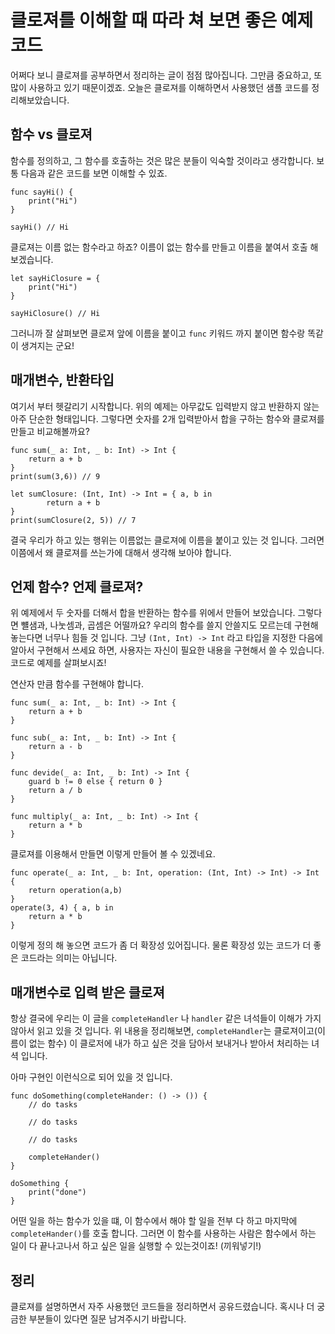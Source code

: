 # 클로져를 이해할 때 따라 쳐 보면 좋은 예제 코드

어쩌다 보니 클로져를 공부하면서 정리하는 글이 점점 많아집니다. 그만큼 중요하고, 또 많이 사용하고 있기 때문이겠죠. 오늘은 클로져를 이해하면서 사용했던 샘플 코드를 정리해보았습니다.

## 함수 vs 클로져
함수를 정의하고, 그 함수를 호출하는 것은 많은 분들이 익숙할 것이라고 생각합니다. 보통 다음과 같은 코드를 보면 이해할 수 있죠.

```
func sayHi() {
    print("Hi")
}

sayHi() // Hi
```
클로져는 이름 없는 함수라고 하죠? 이름이 없는 함수를 만들고 이름을 붙여서 호출 해 보겠습니다.
```
let sayHiClosure = {
    print("Hi")
}

sayHiClosure() // Hi
```

그러니까 잘 살펴보면 클로져 앞에 이름을 붙이고 `func` 키워드 까지 붙이면 함수랑 똑같이 생겨지는 군요!

## 매개변수, 반환타입
여기서 부터 헷갈리기 시작합니다. 위의 예제는 아무값도 입력받지 않고 반환하지 않는 아주 단순한 형태입니다. 그렇다면 숫자를 2개 입력받아서 합을 구하는 함수와 클로져를 만들고 비교해볼까요?

```
func sum(_ a: Int, _ b: Int) -> Int {
    return a + b
}
print(sum(3,6)) // 9

let sumClosure: (Int, Int) -> Int = { a, b in
        return a + b
}
print(sumClosure(2, 5)) // 7
```

결국 우리가 하고 있는 행위는 이름없는 클로져에 이름을 붙이고 있는 것 입니다. 그러면 이쯤에서 왜 클로져를 쓰는가에 대해서 생각해 보아야 합니다.

## 언제 함수? 언제 클로져?
위 예제에서 두 숫자를 더해서 합을 반환하는 함수를 위에서 만들어 보았습니다. 그렇다면 뺼샘과, 나눗셈과, 곱셈은 어떨까요? 우리의 함수를 쓸지 안쓸지도 모르는데 구현해 놓는다면 너무나 힘들 것 입니다. 그냥 `(Int, Int) -> Int` 라고 타입을 지정한 다음에 알아서 구현해서 쓰세요 하면, 사용자는 자신이 필요한 내용을 구현해서 쓸 수 있습니다. 코드로 예제를 살펴보시죠!

연산자 만큼 함수를 구현해야 합니다.
```
func sum(_ a: Int, _ b: Int) -> Int {
    return a + b
}

func sub(_ a: Int, _ b: Int) -> Int {
    return a - b
}

func devide(_ a: Int, _ b: Int) -> Int {
    guard b != 0 else { return 0 }
    return a / b
}

func multiply(_ a: Int, _ b: Int) -> Int {
    return a * b
}
```

클로져를 이용해서 만들면 이렇게 만들어 볼 수 있겠네요.

```
func operate(_ a: Int, _ b: Int, operation: (Int, Int) -> Int) -> Int {
    return operation(a,b)
}
operate(3, 4) { a, b in
    return a * b
}
```
이렇게 정의 해 놓으면 코드가 좀 더 확장성 있어집니다. 물론 확장성 있는 코드가 더 좋은 코드라는 의미는 아닙니다.

## 매개변수로 입력 받은 클로져
항상 결국에 우리는 이 글을 `completeHandler` 나 `handler` 같은 녀석들이 이해가 가지 않아서 읽고 있을 것 입니다. 위 내용을 정리해보면, `completeHandler`는 클로져이고(이름이 없는 함수) 이 클로저에 내가 하고 싶은 것을 담아서 보내거나 받아서 처리하는 녀셕 입니다.

아마 구현인 이런식으로 되어 있을 것 입니다.

```
func doSomething(completeHander: () -> ()) {
    // do tasks

    // do tasks

    // do tasks

    completeHander()
}

doSomething {
    print("done")
}
```
어떤 일을 하는 함수가 있을 떄, 이 함수에서 해야 할 일을 전부 다 하고 마지막에 `completeHander()`를 호출 합니다. 그러면 이 함수를 사용하는 사람은 함수에서 하는 일이 다 끝나고나서 하고 싶은 일을 실행할 수 있는것이죠! (끼워넣기!)

## 정리

클로져를 설명하면서 자주 사용했던 코드들을 정리하면서 공유드렸습니다. 혹시나 더 궁금한 부분들이 있다면 질문 남겨주시기 바랍니다.
